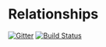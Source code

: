 # Relationships

[![Gitter](https://badges.gitter.im/MusicConnectionMachine/Relationships.svg)](https://gitter.im/MusicConnectionMachine/Relationships?utm_source=badge&utm_medium=badge&utm_campaign=pr-badge&utm_content=badge) [![Build Status](https://travis-ci.org/MusicConnectionMachine/Relationships.png?branch=develop)](https://travis-ci.org/MusicConnectionMachine/Relationships)
